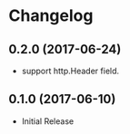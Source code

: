 # Changelog

## 0.2.0 (2017-06-24)

* support http.Header field.


## 0.1.0 (2017-06-10)

* Initial Release
